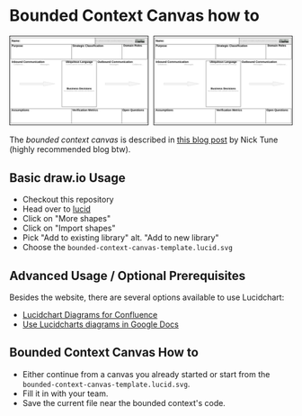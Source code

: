 # Bounded Context Canvas how to

![](bounded-context-canvas-template.lucid.svg)

The *bounded context canvas* is described in [this blog post](https://medium.com/nick-tune-tech-strategy-blog/bounded-context-canvas-v2-simplifications-and-additions-229ed35f825f) by Nick Tune (highly recommended blog btw).

## Basic draw.io Usage

- Checkout this repository
- Head over to [lucid](https://lucid.app/lucidchart/) 
- Click on "More shapes"
- Click on "Import shapes"
- Pick "Add to existing library" alt. "Add to new library"
- Choose the `bounded-context-canvas-template.lucid.svg`

## Advanced Usage / Optional Prerequisites

Besides the website, there are several options available to use Lucidchart:

- [Lucidchart Diagrams for Confluence](https://lucid.co/marketplace/968addf8/confluence)
- [Use Lucidcharts diagrams in Google Docs](https://www.lucidchart.com/blog/how-to-make-diagrams-google-docs)

## Bounded Context Canvas How to

- Either continue from a canvas you already started or start from the `bounded-context-canvas-template.lucid.svg`.
- Fill it in with your team.
- Save the current file near the bounded context's code.
